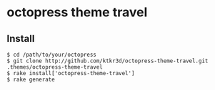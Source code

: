 # octopress theme travel

## Install

```
$ cd /path/to/your/octopress
$ git clone http://github.com/ktkr3d/octopress-theme-travel.git .themes/octopress-theme-travel
$ rake install['octopress-theme-travel']
$ rake generate
```

